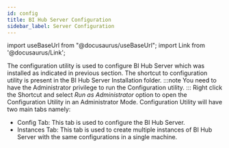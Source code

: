 ```yaml
---
id: config
title: BI Hub Server Configuration
sidebar_label: Server Configuration
---
```


import useBaseUrl from "@docusaurus/useBaseUrl";
import Link from '@docusaurus/Link';

The configuration utility is used to configure BI Hub Server which was installed as indicated in previous section. 
The shortcut to configuration utility is present in the BI Hub Server Installation folder. 
:::note
You need to have the Administrator privilege to run the Configuration utility.
:::
Right click the Shortcut and select *Run as Administrator* option to open the Configuration Utility in an Administrator Mode. Configuration Utility will have two main tabs namely:
- <Link to={useBaseUrl('docs/installation-guide/install-bihub-windows/server/config/config-tab')}>Config Tab</Link>: This tab is used to configure the BI Hub Server.
- <Link to={useBaseUrl('docs/installation-guide/install-bihub-windows/server/config/instances-tab')}>Instances Tab</Link>: This tab is used to create multiple instances of BI Hub Server with the same configurations in a single machine.